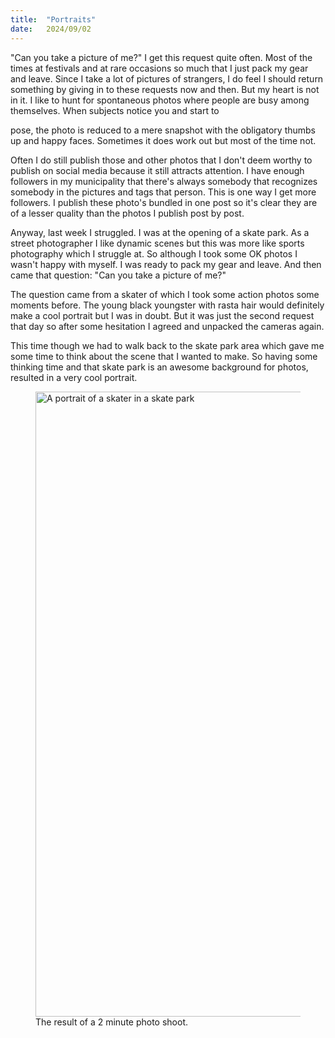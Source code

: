 ```yaml
---
title:  "Portraits"
date:   2024/09/02
---
```


"Can you take a picture of me?" I get this request quite often. Most of the times at festivals and at rare occasions so much that I just pack my gear and leave. Since I take a lot of pictures of strangers, I do feel I should return something by giving in to these requests now and then. But my heart is not in it. I like to hunt for spontaneous photos where people are busy among themselves. When subjects notice you and start to

pose, the photo is reduced to a mere snapshot with the obligatory thumbs up and happy faces. Sometimes it does work out but most of the time not.

Often I do still publish those and other photos that I don't deem worthy to publish on social media because it still attracts attention. I have enough followers in my municipality that there's always somebody that recognizes somebody in the pictures and tags that person. This is one way I get more followers. I publish these photo's bundled in one post so it's clear they are of a lesser quality than the photos I publish post by post.

Anyway, last week I struggled. I was at the opening of a skate park. As a street photographer I like dynamic scenes but this was more like sports photography which I struggle at. So although I took some OK photos I wasn't happy with myself. I was ready to pack my gear and leave. And then came that question: "Can you take a picture of me?"

The question came from a skater of which I took some action photos some moments before. The young black youngster with rasta hair would definitely make a cool portrait but I was in doubt. But it was just the second request that day so after some hesitation I agreed and unpacked the cameras again.

This time though we had to walk back to the skate park area which gave me some time to think about the scene that I wanted to make. So having some thinking time and that skate park is an awesome background for photos, resulted in a very cool portrait.

<figure class="portrait">
  <img src="2024/09/02/portraits/portrait.avif" alt="A portrait of a skater in a skate park" width="666" height="1000" loading="lazy">
  <figcaption>The result of a 2 minute photo shoot.</figcaption>
</figure>